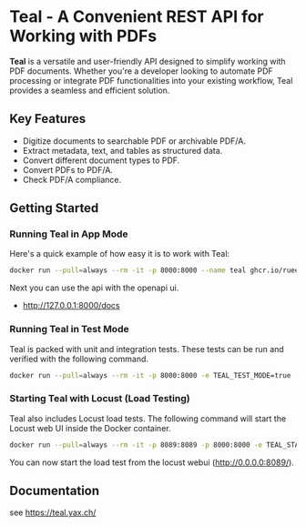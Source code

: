 # Teal - A Convenient REST API for Working with PDFs

**Teal** is a versatile and user-friendly API designed to simplify working with PDF documents. Whether you're a
developer looking to automate PDF processing or integrate PDF functionalities into your existing workflow, Teal provides
a seamless and efficient solution.

## Key Features

- Digitize documents to searchable PDF or archivable PDF/A.
- Extract metadata, text, and tables as structured data.
- Convert different document types to PDF.
- Convert PDFs to PDF/A.
- Check PDF/A compliance.

## Getting Started

### Running Teal in App Mode

Here's a quick example of how easy it is to work with Teal:

```bash
docker run --pull=always --rm -it -p 8000:8000 --name teal ghcr.io/rueedlinger/teal:latest
```

Next you can use the api with the openapi ui.

- http://127.0.0.1:8000/docs

### Running Teal in Test Mode

Teal is packed with unit and integration tests. These tests can be run and verified with the following command.

```bash
docker run --pull=always --rm -it -p 8000:8000 -e TEAL_TEST_MODE=true --name teal ghcr.io/rueedlinger/teal:latest
```

### Starting Teal with Locust (Load Testing)

Teal also includes Locust load tests. The following command will start the Locust web UI inside the Docker container.

```bash
docker run --pull=always --rm -it -p 8089:8089 -p 8000:8000 -e TEAL_START_LOCUST=true --name teal ghcr.io/rueedlinger/teal:latest
```

You can now start the load test from the locust webui (http://0.0.0.0:8089/).

## Documentation

see https://teal.yax.ch/



